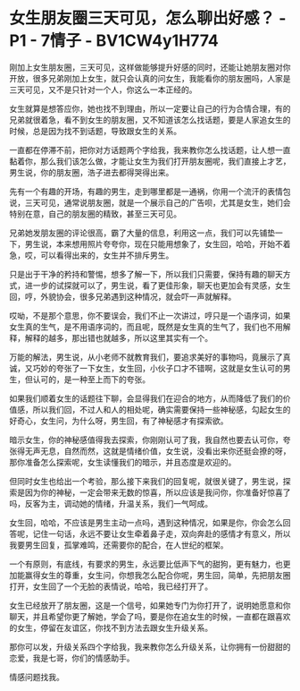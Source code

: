 # 女生朋友圈三天可见，怎么聊出好感？ - P1 - 7情子 - BV1CW4y1H774

刚加上女生朋友圈，三天可见，这样做能够提升好感的同时，还能让她朋友圈对你开放，很多兄弟刚加上女生，就只会认真的问女生，我能看你的朋友圈吗，人家是三天可见，又不是只针对一个人，你这么一本正经的。

女生就算是想答应你，她也找不到理由，所以一定要让自己的行为合情合理，有的兄弟就很着急，看不到女生的朋友圈，又不知道该怎么找话题，要是人家追女生的时候，总是因为找不到话题，导致跟女生的关系。

一直都在停滞不前，把你对方话题两个字给我，我来教你怎么找话题，让人想一直黏着你，那么我们该怎么做，才能让女生为我们打开朋友圈呢，我们直接上才艺，男生说，你的朋友圈，浩子进去都得哭得出来。

先有一个有趣的开场，有趣的男生，走到哪里都是一通祸，你用一个流汗的表情包说，三天可见，通常说朋友圈，就是一个展示自己的广告呗，尤其是女生，她们会特别在意，自己的朋友圈的精致，甚至三天可见。

兄弟她发朋友圈的评论很高，霸了大量的信息，利用这一点，我们可以先铺垫一下，男生说，本来想用照片夸夸你，现在只能用想象了，女生回，哈哈，开始不着急，哎，可以看得出来的，女生并不排斥男生。

只是出于干净的矜持和警惕，想多了解一下，所以我们只需要，保持有趣的聊天方式，进一步的试探就可以了，男生说，看了更佳形象，聊天也更加会有灵感，女生回，哼，外貌协会，很多兄弟遇到这种情况，就会吓一声就解释。

哎呦，不是那个意思，你不要误会，我们不止一次讲过，哼只是一个语序词，如果女生真的生气，是不用语序词的，而且呢，既然是女生真的生气了，我们也不用解释，解释的越多，那出错也就越多，所以这里其实有一个。

万能的解法，男生说，从小老师不就教育我们，要追求美好的事物吗，竟展示了真诚，又巧妙的夸张了一下女生，女生回，小伙子口才不错啊，这就是女生认可的男生，但认可的，是一种至上而下的夸张。

如果我们顺着女生的话题往下聊，会显得我们在迎合的地方，从而降低了我们的价值感，所以我们回，不过人和人的相处呢，确实需要保持一些神秘感，勾起女生的好奇心，女生问，为什么呀，男生回，有了神秘感才有探索欲。

暗示女生，你的神秘感值得我去探索，你刚刚认可了我，我自然也要去认可你，夸张得无声无息，自然而然，这就是情绪价值，女生说，没看出来你还挺会撩的呀，那你准备怎么探索呢，女生读懂我们的暗示，并且态度是欢迎的。

但同时女生也给出一个考验，那么接下来我们的回复呢，就很关键了，男生说，探索是因为你的神秘，一定会带来无数的惊喜，所以应该是我问你，你准备好惊喜了吗，反客为主，调动她的情绪，升温关系，我们一气呵成。

女生回，哈哈，不应该是男生主动一点吗，遇到这种情况，如果是你，你会怎么回答呢，记住一句话，永远不要让女生牵着鼻子走，双向奔赴的感情才有意义，所以我要男生回复，孤掌难鸣，还需要你的配合，在人世纪的框架。

一个有原则，有底线，有要求的男生，永远要比低声下气的甜狗，更有魅力，也更加能赢得女生的尊重，女生问，你想我怎么配合你呢，男生回，简单，先把朋友圈打开，女生回了一个无脸的表情说，哈哈，我已经打开了。

女生已经放开了朋友圈，这是一个信号，如果她专门为你打开了，说明她愿意和你聊天，并且希望你更了解她，学会了吗，要是你在追女生的时候，一直都在跟喜欢的女生，停留在友谊区，你找不到方法去跟女生升级关系。

那你可以发，升级关系四个字给我，我来教你怎么升级关系，让你拥有一份甜甜的恋爱，我是七哥，你们的情感助手。

情感问题找我。